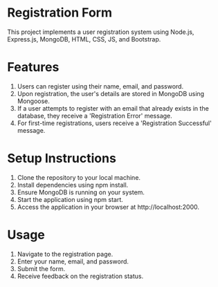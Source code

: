 # Registration Form
This project implements a user registration system using Node.js, Express.js, MongoDB, HTML, CSS, JS, and Bootstrap.

# Features
1. Users can register using their name, email, and password.
2. Upon registration, the user's details are stored in MongoDB using Mongoose.
3. If a user attempts to register with an email that already exists in the database, they receive a 'Registration Error' message.
4. For first-time registrations, users receive a 'Registration Successful' message.

# Setup Instructions
1. Clone the repository to your local machine.
2. Install dependencies using npm install.
3. Ensure MongoDB is running on your system.
4. Start the application using npm start.
5. Access the application in your browser at http://localhost:2000.

# Usage
1. Navigate to the registration page.
2. Enter your name, email, and password.
3. Submit the form.
4. Receive feedback on the registration status.
